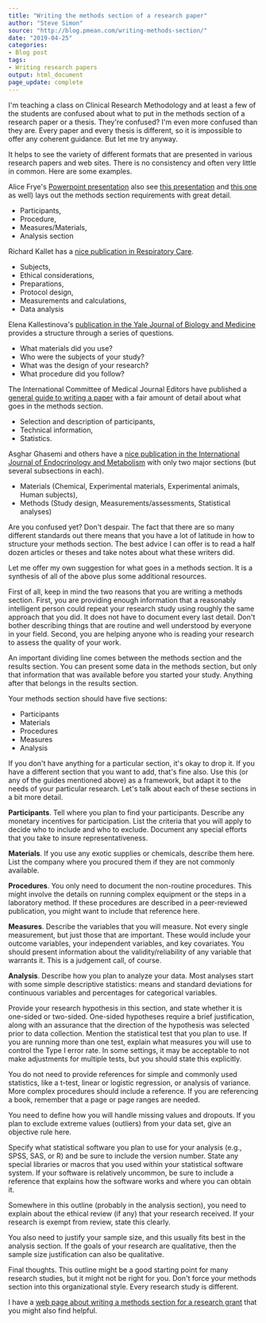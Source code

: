 ```yaml
---
title: "Writing the methods section of a research paper"
author: "Steve Simon"
source: "http://blog.pmean.com/writing-methods-section/"
date: "2019-04-25"
categories:
- Blog post
tags:
- Writing research papers
output: html_document
page_update: complete
---
```


I'm teaching a class on Clinical Research Methodology and at least a few of the students are confused about what to put in the methods section of a research paper or a thesis. They're confused? I'm even more confused than they are. Every paper and every thesis is different, so it is impossible to offer any coherent guidance. But let me try anyway.

<!---More--->

It helps to see the variety of different formats that are presented in various research papers and web sites. There is no consistency and often very little in common. Here are some examples.

Alice Frye's [Powerpoint presentation][fry1]  also see [this presentation][fry2] and [this one][fry3] as well) lays out the methods section requirements with great detail.

+ Participants,
+ Procedure,
+ Measures/Materials,
+ Analysis section

Richard Kallet has a [nice publication in Respiratory Care][kal1].

+ Subjects,
+ Ethical considerations,
+ Preparations,
+ Protocol design,
+ Measurements and calculations,
+ Data analysis

Elena Kallestinova's [publication in the Yale Journal of Biology and Medicine][kal2] provides a structure through a series of questions.

+ What materials did you use?
+ Who were the subjects of your study?
+ What was the design of your research?
+ What procedure did you follow?

The International Committee of Medical Journal Editors have published a [general guide to writing a paper][icm1] with a fair amount of detail about what goes in the methods section.

+ Selection and description of participants,
+ Technical information,
+ Statistics.

Asghar Ghasemi and others have a [nice publication in the International Journal of Endocrinology and Metabolism][gha1] with only two major sections (but several subsections in each).

+ Materials (Chemical, Experimental materials, Experimental animals, Human subjects),
+ Methods (Study design, Measurements/assessments, Statistical analyses)

Are you confused yet? Don't despair. The fact that there are so many different standards out there means that you have a lot of latitude in how to structure your methods section. The best advice I can offer is to read a half dozen articles or theses and take notes about what these writers did.

Let me offer my own suggestion for what goes in a methods section. It is a synthesis of all of the above plus some additional resources.

First of all, keep in mind the two reasons that you are writing a methods section. First, you are providing enough information that a reasonably intelligent person could repeat your research study using roughly the same approach that you did. It does not have to document every last detail. Don't bother describing things that are routine and well understood by everyone in your field. Second, you are helping anyone who is reading your research to assess the quality of your work.

An important dividing line comes between the methods section and the results section. You can present some data in the methods section, but only that information that was available before you started your study. Anything after that belongs in the results section.

Your methods section should have five sections:

+ Participants
+ Materials
+ Procedures
+ Measures
+ Analysis

If you don't have anything for a particular section, it's okay to drop it. If you have a different section that you want to add, that's fine also. Use this (or any of the guides mentioned above) as a framework, but adapt it to the needs of your particular research. Let's talk about each of these sections in a bit more detail.

**Participants**. Tell where you plan to find your participants. Describe any monetary incentives for participation. List the criteria that you will apply to decide who to include and who to exclude. Document any special efforts that you take to insure representativeness.

**Materials**. If you use any exotic supplies or chemicals, describe them here. List the company where you procured them if they are not commonly available.

**Procedures**. You only need to document the non-routine procedures. This might involve the details on running complex equipment or the steps in a laboratory method. If these procedures are described in a peer-reviewed publication, you might want to include that reference here.

**Measures**. Describe the variables that you will measure. Not every single measurement, but just those that are important. These would include your outcome variables, your independent variables, and key covariates. You should present information about the validity/reliability of any variable that warrants it. This is a judgement call, of course.

**Analysis**. Describe how you plan to analyze your data. Most analyses start with some simple descriptive statistics: means and standard deviations for continuous variables and percentages for categorical variables.

Provide your research hypothesis in this section, and state whether it is one-sided or two-sided. One-sided hypotheses require a brief justification, along with an assurance that the direction of the hypothesis was selected prior to data collection. Mention the statistical test that you plan to use. If you are running more than one test, explain what measures you will use to control the Type I error rate. In some settings, it may be acceptable to not make adjustments for multiple tests, but you should state this explicitly.

You do not need to provide references for simple and commonly used statistics, like a t-test, linear or logistic regression, or analysis of variance. More complex procedures should include a reference. If you are referencing a book, remember that a page or page ranges are needed.

You need to define how you will handle missing values and dropouts. If you plan to exclude extreme values (outliers) from your data set, give an objective rule here.

Specify what statistical software you plan to use for your analysis (e.g., SPSS, SAS, or R) and be sure to include the version number. State any special libraries or macros that you used within your statistical software system. If your software is relatively uncommon, be sure to include a reference that explains how the software works and where you can obtain it.

Somewhere in this outline (probably in the analysis section), you need to explain about the ethical review (if any) that your research received. If your research is exempt from review, state this clearly.

You also need to justify your sample size, and this usually fits best in the analysis section. If the goals of your research are qualitative, then the sample size justification can also be qualitative.

Final thoughts. This outline might be a good starting point for many research studies, but it might not be right for you. Don't force your methods section into this organizational style. Every research study is different.

I have a [web page about writing a methods section for a research grant][sim1] that you might also find helpful.

[fry1]: https://www.uml.edu/Images/Writing%20a%20Method%20Section-Participants_tcm18-117657.pptx
[fry2]: https://www.uml.edu/Images/Writing%20a%20Method%20Section-Procedure_tcm18-117659.pptx
[fry3]: https://www.uml.edu/Images/Writing%20a%20Method%20Section-Measures_tcm18-117658.pptx
[gha1]: https://www.ncbi.nlm.nih.gov/pmc/articles/PMC6413392/
[icm1]: http://icmje.org/recommendations/browse/manuscript-preparation/preparing-for-submission.html
[kal1]: http://rc.rcjournal.com/content/49/10/1229
[kal2]: https://www.ncbi.nlm.nih.gov/pmc/articles/PMC3178846/
[sim1]: http://www.pmean.com/01/methods.html
